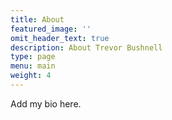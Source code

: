 ```yaml
---
title: About
featured_image: ''
omit_header_text: true
description: About Trevor Bushnell
type: page
menu: main
weight: 4
---
```



Add my bio here.

